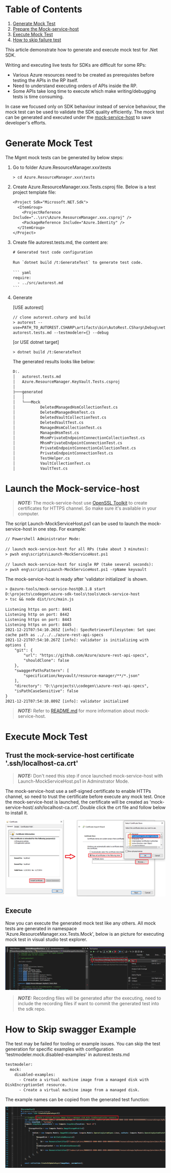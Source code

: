 
# Table of Contents
1. [Generate Mock Test](#generate-mock-test)
2. [Prepare the Mock-service-host](#prepare-mock-service-host)
3. [Execute Mock Test](#execute-mock-test)
4. [How to skip failure test](#skip-swagger-example)

This article demonstrate how to generate and execute mock test for .Net SDK.

Writing and executing live tests for SDKs are difficult for some RPs:
+ Various Azure resources need to be created as prerequistes before testing the APIs in the RP itself.
+ Need to understand executing orders of APIs inside the RP.
+ Some APIs take long time to execute which make writing/debugging tests is time consuming.

In case we focused only on SDK behaviour instead of service behaviour, the mock test can be used to validate the SDK quality efficiently. The mock test can be generated and executed under the [mock-service-host](https://www.openssl.org/) to save developer's efforts.

<div id="generate-mock-test"/>

# Generate Mock Test 
The Mgmt mock tests can be generated by below steps:

1. Go to folder Azure.ResourceManager.xxx\tests
    ~~~
    > cd Azure.ResourceManager.xxx\tests
    ~~~

2. Create Azure.ResourceManager.xxx.Tests.csproj file. Below is a test project template file:
    ~~~
    <Project Sdk="Microsoft.NET.Sdk">
      <ItemGroup>
        <ProjectReference Include="..\src\Azure.ResourceManager.xxx.csproj" />
        <PackageReference Include="Azure.Identity" />
      </ItemGroup>
    </Project>
    ~~~

3. Create file autorest.tests.md, the content are:
    ~~~
    # Generated test code configuration

    Run `dotnet build /t:GenerateTest` to generate test code.

    ``` yaml
    require:
      - ../src/autorest.md
    ```
    ~~~

4. Generate

    [USE autorest]
    ~~~
    // clone autorest.csharp and build
    > autorest --use=PATH_TO_AUTOREST.CSHARP\artifacts\bin\AutoRest.CSharp\Debug\netcoreapp3.1 autorest.tests.md --testmodeler={} --debug
    ~~~

    [or USE dotnet target]

    ~~~
    > dotnet build /t:GenerateTest
    ~~~

    The generated results looks like below:
    ~~~
    D:.
    │   autorest.tests.md
    │   Azure.ResourceManager.KeyVault.Tests.csproj
    │
    ├───generated
    │   │
    │   └───Mock
    │           DeletedManagedHsmCollectionTest.cs
    │           DeletedManagedHsmTest.cs
    │           DeletedVaultCollectionTest.cs
    │           DeletedVaultTest.cs
    │           ManagedHsmCollectionTest.cs
    │           ManagedHsmTest.cs
    │           MhsmPrivateEndpointConnectionCollectionTest.cs
    │           MhsmPrivateEndpointConnectionTest.cs
    │           PrivateEndpointConnectionCollectionTest.cs
    │           PrivateEndpointConnectionTest.cs
    │           TestHelper.cs
    │           VaultCollectionTest.cs
    │           VaultTest.cs
    ~~~


<div id="prepare-mock-service-host"/>

# Launch the Mock-service-host
> **_NOTE:_** The mock-service-host use [OpenSSL Toolkit](https://www.openssl.org/) to create certificates for HTTPS channel. So make sure it's available in your computer.

The script Launch-MockServiceHost.ps1 can be used to launch the mock-service-host in one step.
For example:
~~~
// Powershell Administrator Mode:

// launch mock-service-host for all RPs (take about 3 minutes):
> pwsh eng\scripts\Launch-MockServiceHost.ps1

// launch mock-service-host for single RP (take several seconds):
> pwsh eng\scripts\Launch-MockServiceHost.ps1 -rpName keyvault
~~~

The mock-service-host is ready after 'validator initialized' is shown.
~~~
> @azure-tools/mock-service-host@0.1.8 start D:\projects\codegen\azure-sdk-tools\tools\mock-service-host
> tsc && node dist/src/main.js

Listening https on port: 8441
Listening http on port: 8442
Listening https on port: 8443
Listening https on port: 8445
2021-12-21T07:54:10.265Z [info]: SpecRetrieverFilesystem: Set spec cache path as ../../../azure-rest-api-specs
2021-12-21T07:54:10.267Z [info]: validator is initializing with options {
    "git": {
        "url": "https://github.com/Azure/azure-rest-api-specs",
        "shouldClone": false
    },
    "swaggerPathsPattern": [
        "specification/keyvault/resource-manager/**/*.json"
    ],
    "directory": "D:\\projects\\codegen\\azure-rest-api-specs",
    "isPathCaseSensitive": false
}
2021-12-21T07:54:10.809Z [info]: validator initialized
~~~
> **_NOTE:_** Refer to [README.md](https://github.com/Azure/azure-sdk-tools/tree/main/tools/mock-service-host) for more information about mock-service-host.


<div id="execute-mock-test"/>

# Execute Mock Test
## Trust the mock-service-host certificate '.ssh/localhost-ca.crt'
> **_NOTE:_** Don't need this step if once launched mock-service-host with Launch-MockServiceHost.ps1 in Adminstrator Mode.

The mock-service-host use a self-signed certificate to enable HTTPs channel, so need to trust the certificate before execute any mock test.
Once the mock-service-host is launched, the certificate will be created as 'mock-service-host/.ssh/localhost-ca.crt'. Double click the crt file and follow below to install it.

![how-to-trust-certificate.png](images/trust-certificate.png)

## Execute
Now you can execute the generated mock test like any others.
All mock tests are generated in namespace 'Azure.ResourceManager.xxx.Tests.Mock', below is an picture for executing mock test in visual studio test explorer.

![test-explorer.png](images/test-explorer.png)

> **_NOTE:_** Recording files will be generated after the executing, need to include the recording files if want to commit the generated test into the sdk repo.


<div id="skip-swagger-example"/>

# How to Skip swagger Example
The test may be failed for tooling or example issues. You can skip the test generation for specific examples with configuration 'testmodeler.mock.disabled-examples' in autorest.tests.md
~~~
testmodeler:
  mock:
    disabled-examples:
      - Create a virtual machine image from a managed disk with DiskEncryptionSet resource.
      - Create a virtual machine image from a managed disk.
~~~
The example names can be copied from the generated test function:

![find-example-name.png](images/find-example-name.png)
